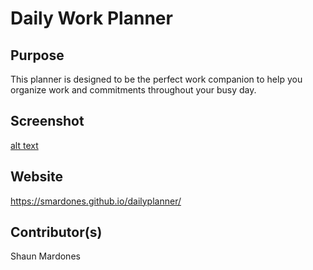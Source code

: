# Daily Work Planner

## Purpose
This planner is designed to be the perfect work companion to help you organize work and commitments throughout your busy day.

## Screenshot
[alt text](Screenshot.PNG)

## Website
https://smardones.github.io/dailyplanner/

## Contributor(s)

Shaun Mardones
